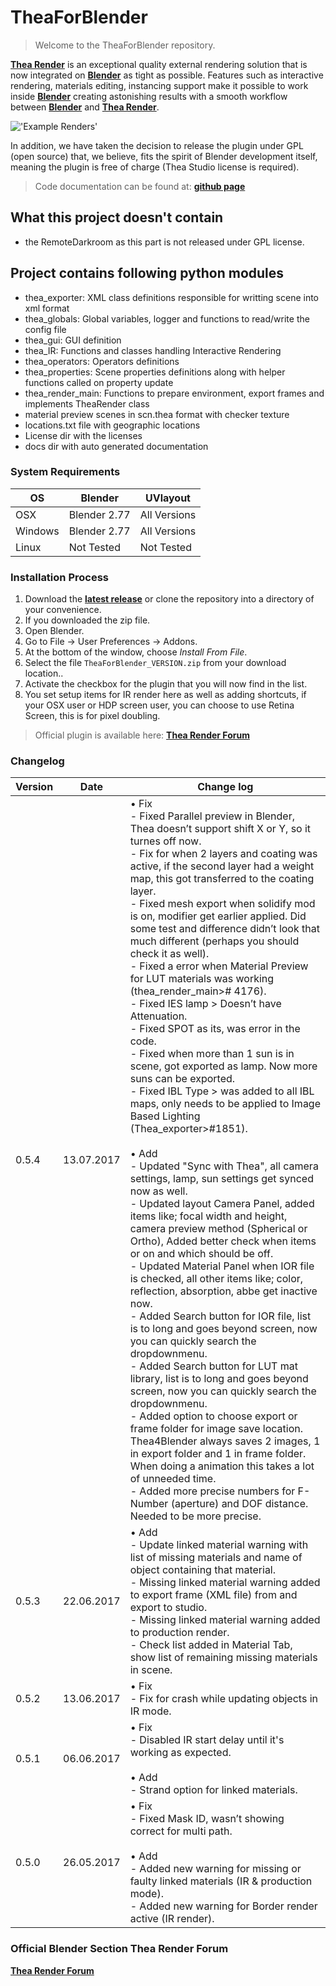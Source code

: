 # TheaForBlender

>Welcome to the TheaForBlender repository.

<b>[Thea Render](https://www.thearender.com)</b> is an exceptional quality external rendering solution that is now integrated on <b>[Blender](https://www.blender.org)</b> as tight as possible. Features such as interactive rendering, materials editing, instancing support make it possible to work inside <b>[Blender](https://www.blender.org)</b> creating astonishing results with a smooth workflow between <b>[Blender](https://www.blender.org)</b> and <b>[Thea Render](https://www.thearender.com)</b>.

!['Example Renders'](https://github.com/schroef/TheaForBlender/blob/master/wiki/images/header_theaforblender.jpg)

In addition, we have taken the decision to release the plugin under GPL (open source) that, we believe, fits the spirit of Blender development itself, meaning the plugin is free of charge (Thea Studio license is required).

>Code documentation can be found at: <b>[github page](https://grakoczy.github.io/TheaForBlender/)</b>


## What this project doesn't contain
- the RemoteDarkroom as this part is not released under GPL license.


## Project contains following python modules

- thea_exporter: XML class definitions responsible for writting scene into xml format
- thea_globals: Global variables, logger and functions to read/write the config file
- thea_gui: GUI definition
- thea_IR: Functions and classes handling Interactive Rendering
- thea_operators: Operators definitions
- thea_properties: Scene properties definitions along with helper functions called on property update
- thea_render_main: Functions to prepare environment, export frames and implements TheaRender class
- material preview scenes in scn.thea format with checker texture
- locations.txt file with geographic locations
- License dir with the licenses
- docs dir with auto generated documentation


### System Requirements

| **OS** | **Blender** | **UVlayout** |
| ------------- | ------------- | ------------- |
| OSX | Blender 2.77 | All Versions |
| Windows | Blender 2.77 | All Versions |
| Linux | Not Tested | Not Tested |


### Installation Process

1. Download the <b>[latest release](http://thearender.com/forum/viewforum.php?f=69)</b> or clone the repository into a directory of your convenience.
2. If you downloaded the zip file.
3. Open Blender.
4. Go to File -> User Preferences -> Addons.
5. At the bottom of the window, choose *Install From File*.
6. Select the file `TheaForBlender_VERSION.zip` from your download location..
7. Activate the checkbox for the plugin that you will now find in the list.
8. You set setup items for IR render here as well as adding shortcuts, if your OSX user or HDP screen user, you can choose to use Retina Screen, this is for pixel doubling.

> Official plugin is available here: <b>[Thea Render Forum](http://www.thearender.com/forum/viewtopic.php?f=69&t=19184)</b>


### Changelog

| **Version** | **Date** | **Change log** |
| ------------- | ------------- | ------------- |
| 0.5.4 | 13.07.2017 | • Fix<br>- Fixed Parallel preview in Blender, Thea doesn’t support shift X or Y, so it turnes off now.<br>- Fix for when 2 layers and coating was active, if the second layer had a weight map, this got transferred to the coating layer. <br>- Fixed mesh export when solidify mod is on, modifier get earlier applied. Did some test and difference didn’t look that much different (perhaps you should check it as well). <br>- Fixed a error when Material Preview for LUT materials was working (thea_render_main># 4176). <br>- Fixed IES lamp > Doesn’t have Attenuation. <br>- Fixed SPOT as its, was error in the code. <br>- Fixed when more than 1 sun is in scene, got exported as lamp. Now more suns can be exported. <br>- Fixed IBL Type > was added to all IBL maps, only needs to be applied to Image Based Lighting (Thea_exporter>#1851).<br><br>• Add<br>- Updated "Sync with Thea", all camera settings, lamp, sun settings get synced now as well.<br>- Updated layout Camera Panel, added items like; focal width and height, camera preview method (Spherical or Ortho), Added better check when items or on and which should be off.<br>- Updated Material Panel when IOR file is checked, all other items like; color, reflection, absorption, abbe get inactive now.<br>- Added Search button for IOR file, list is to long and goes beyond screen, now you can quickly search the dropdownmenu.<br>- Added Search button for LUT mat library, list is to long and goes beyond screen, now you can quickly search the dropdownmenu.<br>- Added option to choose export or frame folder for image save location. Thea4Blender always saves 2 images, 1 in export folder and 1 in frame folder. When doing a animation this takes a lot of unneeded time.<br>- Added more precise numbers for F-Number (aperture) and DOF distance. Needed to be more precise.<br>
| 0.5.3 | 22.06.2017 | • Add<br>- Update linked material warning with list of missing materials and name of object containing that material.<br>- Missing linked material warning added to export frame (XML file) from and export to studio.<br>- Missing linked material warning added to production render.<br>- Check list added in Material Tab, show list of remaining missing materials in scene.
| 0.5.2 | 13.06.2017 | • Fix<br>- Fix for crash while updating objects in IR mode.
| 0.5.1 | 06.06.2017 | • Fix<br>- Disabled IR start delay until it's working as expected.<br><br>• Add<br>- Strand option for linked materials.
| 0.5.0 | 26.05.2017 | • Fix<br>- Fixed Mask ID, wasn’t showing correct for multi path.<br><br>• Add<br>- Added new warning for missing or faulty linked materials (IR & production mode).<br>- Added new warning for Border render active (IR render).


### Official Blender Section Thea Render Forum

<b>[Thea Render Forum](http://thearender.com/forum/viewforum.php?f=59)</b>


<!--
- Fill in data
 -
 -
-->

